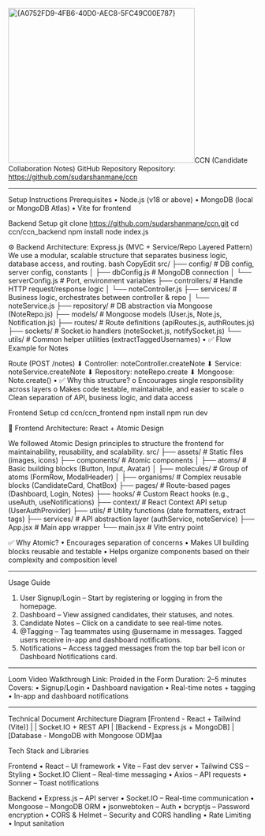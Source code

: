 <img width="378" height="314" alt="{A0752FD9-4FB6-40D0-AEC8-5FC49C00E787}" src="https://github.com/user-attachments/assets/c28886ef-4cf7-4b58-a285-220efa1614f9" />CCN (Candidate Collaboration Notes)
GitHub Repository
Repository: https://github.com/sudarshanmane/ccn
________________________________________

Setup Instructions
Prerequisites
•	Node.js (v18 or above)
•	MongoDB (local or MongoDB Atlas)
•	Vite for frontend

Backend Setup
git clone https://github.com/sudarshanmane/ccn.git
cd ccn/ccn_backend
npm install
node index.js

⚙️ Backend Architecture: Express.js (MVC + Service/Repo Layered Pattern)
We use a modular, scalable structure that separates business logic, database access, and routing.
bash
CopyEdit
src/
├── config/               # DB config, server config, constants
│   ├── dbConfig.js       # MongoDB connection
│   └── serverConfig.js   # Port, environment variables
├── controllers/          # Handle HTTP request/response logic
│   └── noteController.js
├── services/             # Business logic, orchestrates between controller & repo
│   └── noteService.js
├── repository/           # DB abstraction via Mongoose (NoteRepo.js)
├── models/               # Mongoose models (User.js, Note.js, Notification.js)
├── routes/               # Route definitions (apiRoutes.js, authRoutes.js)
├── sockets/              # Socket.io handlers (noteSocket.js, notifySocket.js)
└── utils/                # Common helper utilities (extractTaggedUsernames)
•	✅ Flow Example for Notes

Route (POST /notes)
    ⬇
Controller: noteController.createNote
    ⬇
Service: noteService.createNote
    ⬇
Repository: noteRepo.create
    ⬇
Mongoose: Note.create()
•	✅ Why this structure?
o	Encourages single responsibility across layers
o	Makes code testable, maintainable, and easier to scale
o	Clean separation of API, business logic, and data access

Frontend Setup
cd ccn/ccn_frontend
npm install
npm run dev

🧩 Frontend Architecture: React + Atomic Design

We followed Atomic Design principles to structure the frontend for maintainability, reusability, and scalability.
src/
├── assets/               # Static files (images, icons)
├── components/           # Atomic components
│   ├── atoms/            # Basic building blocks (Button, Input, Avatar)
│   ├── molecules/        # Group of atoms (FormRow, ModalHeader)
│   ├── organisms/        # Complex reusable blocks (CandidateCard, ChatBox)
├── pages/                # Route-based pages (Dashboard, Login, Notes)
├── hooks/                # Custom React hooks (e.g., useAuth, useNotifications)
├── context/              # React Context API setup (UserAuthProvider)
├── utils/                # Utility functions (date formatters, extract tags)
├── services/             # API abstraction layer (authService, noteService)
├── App.jsx               # Main app wrapper
└── main.jsx              # Vite entry point

✅ Why Atomic?
•	Encourages separation of concerns
•	Makes UI building blocks reusable and testable
•	Helps organize components based on their complexity and composition level

________________________________________
Usage Guide
1.	User Signup/Login – Start by registering or logging in from the homepage.
2.	Dashboard – View assigned candidates, their statuses, and notes.
3.	Candidate Notes – Click on a candidate to see real-time notes.
4.	@Tagging – Tag teammates using @username in messages. Tagged users receive in-app and dashboard notifications.
5.	Notifications – Access tagged messages from the top bar bell icon or Dashboard Notifications card.
________________________________________
Loom Video Walkthrough
Link: Proided in the Form
Duration: 2–5 minutes
Covers:
•	Signup/Login
•	Dashboard navigation
•	Real-time notes + tagging
•	In-app and dashboard notifications
________________________________________

Technical Document
Architecture Diagram
[Frontend - React + Tailwind (Vite)]
       |
       | Socket.IO + REST API
       |
[Backend - Express.js + MongoDB]
       |
[Database - MongoDB with Mongoose ODM]aa

Tech Stack and Libraries

Frontend
•	React – UI framework
•	Vite – Fast dev server
•	Tailwind CSS – Styling
•	Socket.IO Client – Real-time messaging
•	Axios – API requests
•	Sonner – Toast notifications

Backend
•	Express.js – API server
•	Socket.IO – Real-time communication
•	Mongoose – MongoDB ORM
•	jsonwebtoken – Auth
•	bcryptjs – Password encryption
•	CORS & Helmet – Security and CORS handling
•	Rate Limiting
•	Input sanitation

 
 

